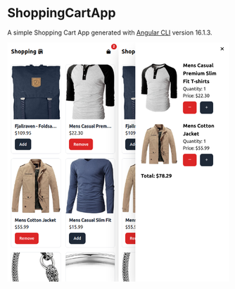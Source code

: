 # ShoppingCartApp

A simple Shopping Cart App generated with [Angular CLI](https://github.com/angular/angular-cli) version 16.1.3.

![Shopping Cart App Preview 1](/src/assets/preview-1.png)
